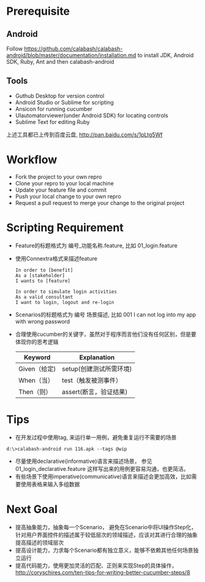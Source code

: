 # Prerequisite

## Android

Follow https://github.com/calabash/calabash-android/blob/master/documentation/installation.md to install JDK, Android SDK, Ruby, Ant and then calabash-android 

## Tools 
* Guthub Desktop for version control
* Android Studio or Sublime for scripting
* Ansicon for running cucumber
* UIautomatorviewer(under Android SDK) for locating controls 
* Sublime Text for editing Ruby 

上述工具都已上传到百度云盘, http://pan.baidu.com/s/1pLtg5Wf

# Workflow
* Fork the project to your own repro
* Clone your repro to your local machine
* Update your feature file and commit
* Push your local change to your own repro
* Request a pull request to merge your change to the original project

# Scripting Requirement
* Feature的标题格式为 编号_功能名称.feature, 比如 01_login.feature  
  
* 使用Connextra格式来描述feature 
    ```
    In order to [benefit]  
    As a [stakeholder]  
    I wants to [feature]    
    ```  
    
    ```
    In order to simulate login activities  
    As a valid consultant  
    I want to login, logout and re-login  
    ```  
      
* Scenarios的标题格式为 编号 场景描述, 比如 001 I can not log into my app with wrong password  

* 合理使用cucumber的关键字，虽然对于程序而言他们没有任何区别，但是要体现你的思考逻辑 

    |Keyword | Explanation |
    | -----|----|
    | Given（给定)| setup(创建测试所需环境) |
    | When（当）| test（触发被测事件）|
    | Then（则）| assert(断言，验证结果)|

# Tips
* 在开发过程中使用tag, 来运行单一用例，避免重复运行不需要的场景
```
d:\>calabash-android run 116.apk --tags @wip
```    
* 尽量使用declarative(informative)语言来描述场景， 参见01_login_declarative.feature 这样写出来的用例更容易沟通，也更简洁。
* 有些场景下使用imperative(communicative)语言来描述会更加高效，比如需要使用表格来输入多组数据

# Next Goal
* 提高抽象能力，抽象每一个Scenario， 避免在Scenario中将UI操作Step化， 针对用户界面控件的描述属于较低层次的领域描述，应该对其进行合理的抽象提高描述的领域层次
* 提高设计能力，力求每个Scenario都有独立意义，能够不依赖其他任何场景独立运行
* 提高代码能力，使用更加灵活的匹配、正则来实现Step的具体操作，http://coryschires.com/ten-tips-for-writing-better-cucumber-steps/8